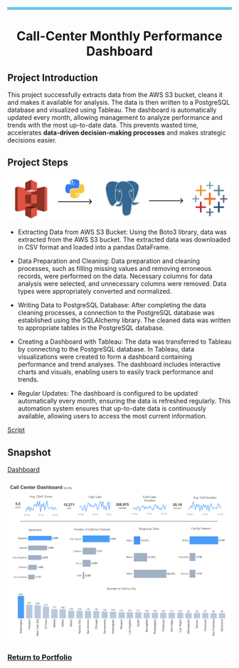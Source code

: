 ![image](https://github.com/AtilaKzlts/Call-Center-Automation/blob/main/assets/bar.png)

<div align="center">
  <h1>Call-Center Monthly Performance Dashboard</h1>
 </p>
</div>


## Project Introduction

This project successfully extracts data from the AWS S3 bucket, cleans it and makes it available for analysis. The data is then written to a PostgreSQL database and visualized using Tableau. The dashboard is automatically updated every month, allowing management to analyze performance and trends with the most up-to-date data. This prevents wasted time, accelerates **data-driven decision-making processes** and makes strategic decisions easier.

## Project Steps
![image](https://github.com/AtilaKzlts/Call-Center-Automation/blob/main/assets/digram_new.svg)

+ Extracting Data from AWS S3 Bucket: Using the Boto3 library, data was extracted from the AWS S3 bucket. The extracted data was downloaded in CSV format and loaded into a pandas DataFrame.

+ Data Preparation and Cleaning:
Data preparation and cleaning processes, such as filling missing values and removing erroneous records, were performed on the data. Necessary columns for data analysis were selected, and unnecessary columns were removed. Data types were appropriately converted and normalized.

+ Writing Data to PostgreSQL Database: After completing the data cleaning processes, a connection to the PostgreSQL database was established using the SQLAlchemy library. The cleaned data was written to appropriate tables in the PostgreSQL database.

+ Creating a Dashboard with Tableau: The data was transferred to Tableau by connecting to the PostgreSQL database. In Tableau, data visualizations were created to form a dashboard containing performance and trend analyses. The dashboard includes interactive charts and visuals, enabling users to easily track performance and trends.

+ Regular Updates: The dashboard is configured to be updated automatically every month, ensuring the data is refreshed regularly. This automation system ensures that up-to-date data is continuously available, allowing users to access the most current information.

[Script](https://github.com/AtilaKzlts/Call-Center-Automation/blob/main/assets/etl_script.py)

## Snapshot

[Dashboard](https://public.tableau.com/app/profile/atilla.kiziltas/viz/call_center_dashboard/Dashboard3)

![image](https://github.com/AtilaKzlts/Call-Center-Automation/blob/main/assets/call_center.png)


### [**Return to Portfolio**](https://github.com/AtilaKzlts/Atilla-Portfolio)
